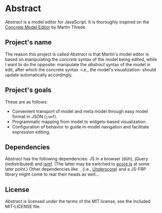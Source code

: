 Abstract
========

*Abstract* is a model editor for JavaScript.
It is thoroughly inspired on the [Concrete Model Editor](https://github.com/mthiede/concrete) by Martin Thiede.

## Project's name

The reason this project is called *Abstract* is that Martin's model editor is based on manipulating the *concrete*
syntax of the model being edited, while I want to do the opposite: manipulate the *abstract* syntax of the model in edit,
after which the concrete syntax -i.e., the model's visualization- should update automatically accordingly.


## Project's goals

These are as follows:
* Convenient transport of model and meta model through easy model format in JSON (```jsmf```).
* Programmatic mapping from model to widgets-based visualization.
* Configuration of behavior to guide in-model navigation and facilitate expression editing.


## Dependencies

*Abstract* has the following dependencies: JS in a browser (dûh), jQuery (redistributed) and [jsmf](https://github.com/dslmeinte/jsmf).
(The latter may be switched to [ecore.js](https://github.com/ghillairet/ecore.js) at some later point.)
Other dependencies like ```_``` (i.e., [Underscore](http://underscorejs.org)) and a JS-FRP library might come to rear their heads as well...


## License

*Abstract* is licensed under the terms of the MIT license, see the included MIT-LICENSE file.



